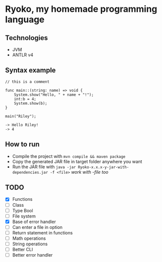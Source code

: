 # Ryoko, my homemade programming language

## Technologies

- JVM
- ANTLR v4

## Syntax example

```
// this is a comment

func main::(string: name) => void {
	System.show("Hello, " + name + "!");
	int:b = 4;
	System.show(b);
}

main("Riley");

-> Hello Riley!
-> 4
```

## How to run

- Compile the project with `mvn compile && maven package`
- Copy the generated JAR file in target folder anywhere you want
- Run the JAR file with `java -jar Ryoko-x.x.x-y-jar-with-dependencies.jar -f <file>` *work with -file too*

## TODO

- [x] Functions
- [ ] Class
- [ ] Type Bool
- [ ] File system
- [x] Base of error handler
- [ ] Can enter a file in option 
- [ ] Return statement in functions
- [ ] Math operations
- [ ] String operations
- [ ] Better CLI
- [ ] Better error handler
